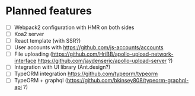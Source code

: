 # Planned features
- [ ] Webpack2 configuration with HMR on both sides
- [ ] Koa2 server
- [ ] React template (with SSR?)
- [ ] User accounts with https://github.com/js-accounts/accounts
- [ ] File uploading (https://github.com/HriBB/apollo-upload-network-interface https://github.com/jaydenseric/apollo-upload-server ?)
- [ ] Integration with UI library (Ant.design?)
- [ ] TypeORM integration https://github.com/typeorm/typeorm
- [ ] TypeORM + graphql (https://github.com/bkinsey808/typeorm-graphql-api ?)
